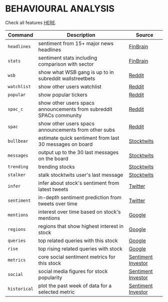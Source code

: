 # BEHAVIOURAL ANALYSIS

Check all features [HERE](https://gamestonkterminal.github.io/GamestonkTerminal/common/behavioural_analysis/).

Command|Description|Source
----|----|----
`headlines`     |sentiment from 15+ major news headlines |[FinBrain](https://finbrain.tech)
`stats`         |sentiment stats including comparison with sector |[FinBrain](https://finbrain.tech)
`wsb`           |show what WSB gang is up to in subreddit wallstreetbets|[Reddit](https://reddit.com)
`watchlist`     |show other users watchlist|[Reddit](https://reddit.com)
`popular`       |show popular tickers|[Reddit](https://reddit.com)
`spac_c`        |show other users spacs announcements from subreddit SPACs community|[Reddit](https://reddit.com)
`spac`          |show other users spacs announcements from other subs|[Reddit](https://reddit.com)
`bullbear`      |estimate quick sentiment from last 30 messages on board|[Stocktwits](https://stocktwits.com/)
`messages`      |output up to the 30 last messages on the board|[Stocktwits](https://stocktwits.com/)
`trending`      |trending stocks|[Stocktwits](https://stocktwits.com/)
`stalker`       |stalk stocktwits user's last message|[Stocktwits](https://stocktwits.com/)
`infer`         |infer about stock's sentiment from latest tweets|[Twitter](https://twitter.com/)
`sentiment`     |in-depth sentiment prediction from tweets over time|[Twitter](https://twitter.com/)
`mentions`      |interest over time based on stock's mentions|[Google](https://google.com/)
`regions`       |regions that show highest interest in stock|[Google](https://google.com/)
`queries`       |top related queries with this stock|[Google](https://google.com/)
`rise`          |top rising related queries with stock|[Google](https://google.com/)
`metrics`       |core social sentiment metrics for this stock|[Sentiment Investor](https://sentimentinvestor.com)
`social`        |social media figures for stock popularity|[Sentiment Investor](https://sentimentinvestor.com)
`historical`    |plot the past week of data for a selected metric|[Sentiment Investor](https://sentimentinvestor.com)

